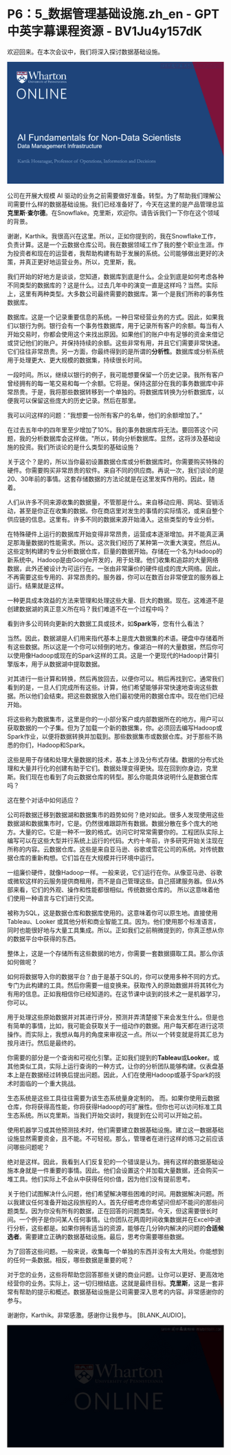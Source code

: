 # P6：5_数据管理基础设施.zh_en - GPT中英字幕课程资源 - BV1Ju4y157dK

欢迎回来。在本次会议中，我们将深入探讨数据基础设施。

![](img/ee2fe5e50c30d22f9d3bef2c5159f79f_1.png)

公司在开展大规模 AI 驱动的业务之前需要做好准备。转型。为了帮助我们理解公司需要什么样的数据基础设施。我们已经准备好了，今天在这里的是产品管理总监**克里斯·查尔德**。在Snowflake。克里斯，欢迎你。请告诉我们一下你在这个领域的背景。

谢谢，Karthik。我很高兴在这里。所以，正如你提到的，我在Snowflake工作，负责计算。这是一个云数据仓库公司。我在数据领域工作了我的整个职业生涯。作为投资者和现在的运营者，我帮助构建有助于发展的系统。公司能够做出更好的决策，并真正更好地运营业务。所以，克里斯，我。

我们开始的好地方是谈谈，您知道，数据库到底是什么。企业到底是如何考虑各种不同类型的数据库的？这是什么。过去几年中的演变一直是这样吗？当然。实际上，这里有两种类型。大多数公司最终需要的数据库。第一个是我们所称的事务性数据库。

数据库。这是一个记录重要信息的系统。一种日常经营业务的方式。因此，如果我们以银行为例。银行会有一个事务性数据库，用于记录所有客户的余额。每当有人开始交易时，你都会使用这个来找出原因。如果他们的账户中有足够的资金来借记或贷记他们的账户。并保持持续的余额。这些非常有用，并且它们需要非常快速。它们往往非常昂贵。另一方面，你最终得到的是所谓的**分析性**。数据库或分析系统用于处理更大、更大规模的数据集，持续很长时间。

一段时间。所以，继续以银行的例子，我可能想要保留一个历史记录。我所有客户曾经拥有的每一笔交易和每一个余额。它将是。保持这部分在我的事务数据库中非常昂贵。于是，我将那些数据转移到一个单独的。将数据库转换为分析数据库，以便我可以保留这些庞大的历史记录。然后在那里。

我可以问这样的问题：“我想要一份所有客户的名单，他们的余额增加了。”

在过去五年中的四年里至少增加了10%。我的事务数据库将无法。要回答这个问题，我的分析数据库会这样做。"所以，转向分析数据库。显然，这将涉及基础设施的投资。我们所谈论的是什么类型的基础设施？

关于这个？是的，所以当你最初设置数据仓库或分析数据库时。你需要购买特殊的硬件。你需要购买非常昂贵的软件。来自不同的供应商。再说一次，我们谈论的是20、30年前的事情。这套存储数据的方法论就是在这里发挥作用的。因此，随着。

人们从许多不同来源收集的数据量，不管那是什么。来自移动应用、网站、营销活动，甚至是你正在收集的数据。你在商店里对发生的事情的实际情况，或来自整个供应链的信息。这里有。许多不同的数据来源开始涌入。这些类型的专业分析。

在特殊硬件上运行的数据库开始变得非常昂贵，运营成本逐渐增加。并不能真正满足那海量数据的性能需求。所以。这次我们经历了某种第一次重大演变。然后从。这些定制构建的专业分析数据仓库，巨量的数据开始。存储在一个名为Hadoop的新系统中。Hadoop是由Google开发的，用于处理。他们收集和追踪的大量网络数据，此外还被设计为可运行在。一张由非常廉价的硬件组成的庞大网络。因此，不再需要这些专用的、非常昂贵的。服务器，你可以在数百台非常便宜的服务器上运行。结果就是这样。

一种更具成本效益的方法来管理和处理这些大量、巨大的数据。现在。这难道不是创建数据湖的真正意义所在吗？我们难道不在一个过程中吗？

看到许多公司转向更新的大数据工具或技术，如**Spark**等，您有什么看法？

当然。因此，数据湖是人们用来指代基本上是庞大数据集的术语。硬盘中存储着所有这些数据。所以这是一个你可以倾倒的地方。像湖泊一样的大量数据，然后你可以使用像Hadoop或现在的Spark这样的工具。这是一个更现代的Hadoop计算引擎版本，用于从数据湖中提取数据。

对其进行一些计算和转换，然后再放回去，以便你可以。稍后再找到它。通常我们看到的是，一旦人们完成所有这些。计算，他们希望能够非常快速地查询这些数据。所以他们会结束。把这些数据放入他们最初使用的数据仓库中。现在他们已经开始。

将这些称为数据集市，这里是你的一小部分客户或内部数据所在的地方。用户可以获取数据的一个子集。但为了加载一个新的数据集，你。必须回去编写Hadoop或Spark作业，以便将数据转换并加载到。那些数据集市或数据仓库。对于那些不熟悉的你们，Hadoop和Spark。

这些是用于存储和处理大量数据的技术，基本上涉及分布式存储。数据的分布式处理和大量并行化的创建有助于它们。数据处理变得更快。现在回到你身边，克里斯。我们现在也看到了向云数据仓库的转型。那么你能具体说明什么是数据仓库吗？

这在整个对话中如何适应？

公司将数据迁移到数据湖和数据集市的趋势如何？绝对如此。很多人发现使用这些数据湖和数据集市时，它是。仍然很难跟踪所有数据。数据分散在多个庞大的地方。大量的它。它是一种不一致的格式。访问它时常常需要你的。工程团队实际上编写可以在这些大型并行系统上运行的代码。大约十年前，许多研究开始关注现在所称的内容。云数据仓库。这些是来自亚马逊、谷歌或雪花公司的系统。对传统数据仓库的重新构想。它们旨在在大规模并行环境中运行。

一组廉价硬件，就像Hadoop一样。一般来说，它们运行在你。从像亚马逊、谷歌或微软这样的云服务提供商租用，而不是自己管理这些。自己搭建服务器。但从外部来看，它们的外观、操作和性能都很相似。传统数据仓库的。 所以这意味着他们使用一种语言与它们进行交流。

被称为SQL，这是数据仓库和数据库使用的。这意味着你可以原生地。直接使用 Tableau、Looker 或其他分析和商业智能工具。因为。他们使用那个标准语言，同时也能很好地与大量工具集成。所以。正如我们之前稍微提到的，你真正想从你的数据平台中获得的东西。

整体上，这是一个存储所有这些数据的地方，你需要一套数据摄取工具。那么你该如何做呢？

如何将数据导入你的数据平台？由于是基于SQL的，你可以使用多种不同的方式。专门为此构建的工具。然后你需要一组变换来。获取传入的原始数据并将其转化为有用的信息。正如我相信你已经知道的。在这节课中谈到的技术之一是机器学习，你可以。

用于处理这些原始数据并对其进行评分，预测并弄清楚接下来会发生什么。但是也有简单的事情，比如，我可能会获取关于一组动作的数据。用户每天都在进行这项操作。而实际上，我想从每月的角度来审视这一点。所以一个转变就是将其汇总为按月进行。然后是最终的。

你需要的部分是一个查询和可视化引擎。正如我们提到的**Tableau**或**Looker**。或其他类似工具，实际上运行查询的一种方式，让你的分析团队能够构建。仪表盘基本上是在数据经过转换后提出问题。因此，人们在使用Hadoop或基于Spark的技术时面临的一个重大挑战。

生态系统是这些工具往往需要为该生态系统量身定制的。 而。如果你使用云数据仓库，你将获得高性能，你将获得Hadoop的可扩展性。但你也可以访问标准工具生态系统。所以克里斯。当我们开始交谈时，我提到在公司可以开始之前。

使用机器学习或其他预测技术时，他们需要建立数据基础设施。建立这一数据基础设施显然需要资金，且不能。不可轻视。那么，管理者在进行这样的练习之前应该问哪些问题呢？

绝对是这样。因此，我看到人们反复犯的一个错误是认为。拥有这样的数据基础设施本身就是一件重要的事情。因此。他们会设置这个并加载大量数据，还会购买一堆工具。他们实际上不会从中获得任何价值，因为他们没有提前思考。

关于他们试图解决什么问题，他们希望解决哪些困难的时间。用数据解决问题。所以我建议任何准备开始这段旅程的人。首先仔细考虑你希望问但却不能问的那些问题类型。因为你没有所有的数据，正在回答的问题类型。今天，但这需要很长时间。一个例子是你问某人任何事情。让你团队花两周时间收集数据并在Excel中进行分析，这些都是。如果你拥有适当的资源，能够在几分钟内解决的问题的**合适候选者**。需要建立正确的数据基础设施。最后，思考你需要哪些数据。

为了回答这些问题。一般来说，收集每一个单独的东西并没有太大用处。你能想到的任何一条数据。相反，哪些数据是重要的呢？

对于您的业务，这些将帮助您回答那些关键的商业问题。让你可以更好、更高效地经营你的业务。实际上，这一切归根结底。这就是最终目标。**克里斯**，这是一套非常有帮助的提示和概述。数据基础设施是公司需要深入思考的内容。非常感谢你的参与。

谢谢你，Karthik。非常感激。感谢你让我参与。 [BLANK_AUDIO]。

![](img/ee2fe5e50c30d22f9d3bef2c5159f79f_3.png)
